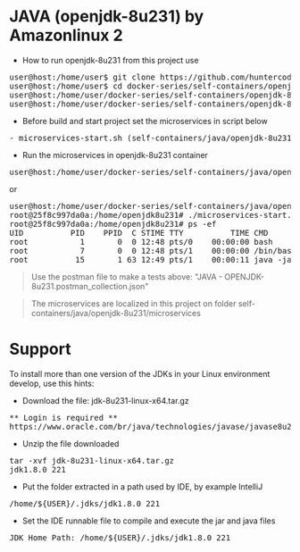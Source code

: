 # JAVA (openjdk-8u231) by Amazonlinux 2

- How to run openjdk-8u231 from this project use

<pre>
user@host:/home/user$ git clone https://github.com/huntercodexs/docker-series.git .
user@host:/home/user$ cd docker-series/self-containers/openjdk-8u231
user@host:/home/user/docker-series/self-containers/openjdk-8u231$ docker-compose up --build
user@host:/home/user/docker-series/self-containers/openjdk-8u231$ docker-compose start
</pre>

- Before build and start project set the microservices in script below

<pre>
- microservices-start.sh (self-containers/java/openjdk-8u231/microservices/microservices-start.sh)
</pre>

- Run the microservices in openjdk-8u231 container

<pre>
user@host:/home/user/docker-series/self-containers/java/openjdk-8u231$ docker exec -it openjdk-8u231 ./microservices-start.sh
</pre>

or

<pre>
user@host:/home/user/docker-series/self-containers/java/openjdk-8u231$ docker exec -it openjdk-8u231 /bin/bash
root@25f8c997da0a:/home/openjdk8u231# ./microservices-start.sh
root@25f8c997da0a:/home/openjdk8u231# ps -ef
UID          PID    PPID  C STIME TTY          TIME CMD
root           1       0  0 12:48 pts/0    00:00:00 bash
root           7       0  0 12:48 pts/1    00:00:00 /bin/bash
root          15       1 63 12:49 pts/1    00:00:11 java -jar SIMPLE-API-USERS-0.0.1-SNAPSHOT.jar
</pre>

> Use the postman file to make a tests above: "JAVA - OPENJDK-8u231.postman_collection.json"

> The microservices are localized in this project on folder self-containers/java/openjdk-8u231/microservices


# Support

To install more than one version of the JDKs in your Linux environment develop, use this hints:

- Download the file: jdk-8u231-linux-x64.tar.gz
<pre>
** Login is required **
https://www.oracle.com/br/java/technologies/javase/javase8u211-later-archive-downloads.html
</pre>

- Unzip the file downloaded
<pre>
tar -xvf jdk-8u231-linux-x64.tar.gz
jdk1.8.0_221
</pre>

- Put the folder extracted in a path used by IDE, by example IntelliJ
<pre>
/home/${USER}/.jdks/jdk1.8.0_221
</pre>

- Set the IDE runnable file to compile and execute the jar and java files
<pre>
JDK Home Path: /home/${USER}/.jdks/jdk1.8.0_221
</pre>


